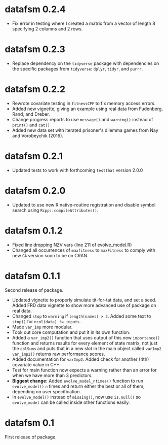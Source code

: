 # datafsm 0.2.4 

* Fix error in testing where I created a matrix from a vector of length 8
  specifying 2 columns and 2 rows.

# datafsm 0.2.3

* Replace dependency on the `tidyverse` package with dependencies on the 
  specific packages from `tidyverse`: `dplyr`, `tidyr`, and `purrr`.

# datafsm 0.2.2

* Rewrote covariate testing in `fitnessCPP` to fix memory access errors.
* Added new vignette, giving an example using real data from Fudenberg,
  Rand, and Dreber.
* Change progress reports to use `message()` and `warning()` instead of 
  `print()` and `cat()`
* Added new data set with iterated prisoner's dilemma games from Nay and 
  Vorobeychik (2016).

# datafsm 0.2.1

* Updated tests to work with forthcoming `testthat` version 2.0.0

# datafsm 0.2.0

* Updated to use new R native-routine registration and disable symbol search 
  using `Rcpp::compileAttributes()`.

# datafsm 0.1.2

* Fixed line dropping NZV vars (line 211 of evolve_model.R)
* Changed all occurrences of `maxfitness` to `maxFitness` to comply with new 
  `GA` version soon to be on CRAN.

# datafsm 0.1.1

Second release of package. 

* Updated vignette to properly simulate tit-for-tat data, and set a seed. 
  Added FRD data vignette to show more advanced use of package on real data.
* Changed `stop` to `warning` if `length(names) > 3`. 
  Added some text to `stop()` for `ncol(data) != inputs`.
* Made `var_imp` more modular. 
*  Took out core computation and put it in its own function. 
*  Added a `var_imp2()` function that uses output of this new `importance()` 
  function and returns results for every element of state matrix, not just the 
  `colSums` and puts that in a new slot in the main object called `varImp2`
  `var_imp2()` returns raw performance scores.
* Added documentation for `varImp2`. Added check for another (4th) covariate 
  value in C++. 
* Test for main function now expects a warning rather than an error for when 
  we have more than 3 predictors.
* **Biggest change:** Added `evolve_model_ntimes()` function to run 
  `evolve_model()` `n` times and return either the best or all of them, 
  depending on user specification. 
* In `evolve_model()` instead of `missing()`, now use `is.null()` so 
  `evolve_model` can be called inside other functions easily.

# datafsm 0.1

First release of package.
